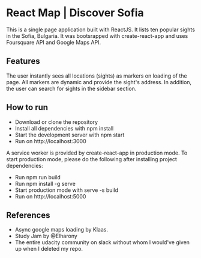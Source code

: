 ﻿# React Map | Discover Sofia

This is a single page application built with ReactJS. It lists ten popular sights in the Sofia, Bulgaria.
It was bootsrapped with create-react-app and uses Foursquare API and Google Maps API.

## Features
The user instantly sees all locations (sights) as markers on loading of the page. 
All markers are dynamic and provide the sight's address. In addition, the user can search for sights in the sidebar section.

## How to run 
* Download or clone the repository
* Install all dependencies with npm install
* Start the development server with npm start
* Run on http://localhost:3000 

A service worker is provided by create-react-app in production mode. To start production mode, please do the following after installing project dependencies:
* Run npm run build
* Run npm install -g serve
* Start production mode with serve -s build
* Run on http://localhost:5000 

## References
* Async google maps loading by Klaas.
* Study Jam by @Elharony
* The entire udacity community on slack without whom I would've given up when I deleted my repo. 

